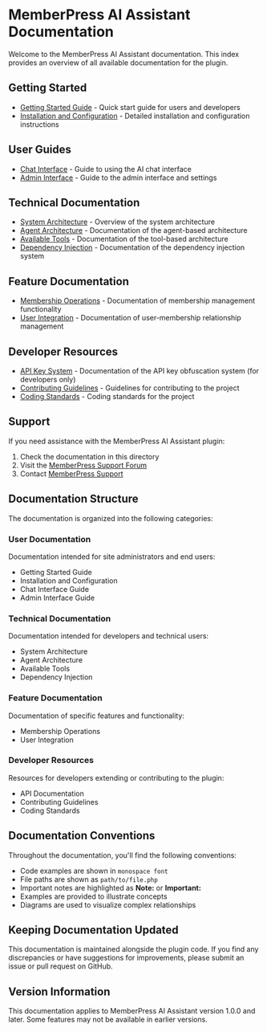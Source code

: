 # MemberPress AI Assistant Documentation

Welcome to the MemberPress AI Assistant documentation. This index provides an overview of all available documentation for the plugin.

## Getting Started

- [Getting Started Guide](getting-started.md) - Quick start guide for users and developers
- [Installation and Configuration](installation-configuration.md) - Detailed installation and configuration instructions

## User Guides

- [Chat Interface](chat-interface.md) - Guide to using the AI chat interface
- [Admin Interface](admin-interface.md) - Guide to the admin interface and settings

## Technical Documentation

- [System Architecture](system-architecture.md) - Overview of the system architecture
- [Agent Architecture](agent-architecture.md) - Documentation of the agent-based architecture
- [Available Tools](available-tools.md) - Documentation of the tool-based architecture
- [Dependency Injection](dependency-injection.md) - Documentation of the dependency injection system

## Feature Documentation

- [Membership Operations](membership-operations.md) - Documentation of membership management functionality
- [User Integration](user-integration.md) - Documentation of user-membership relationship management

## Developer Resources

- [API Key System](_EXCLUDE/api-key-system.md) - Documentation of the API key obfuscation system (for developers only)
- [Contributing Guidelines](../CONTRIBUTING.md) - Guidelines for contributing to the project
- [Coding Standards](../CODING_STANDARDS.md) - Coding standards for the project

## Support

If you need assistance with the MemberPress AI Assistant plugin:

1. Check the documentation in this directory
2. Visit the [MemberPress Support Forum](https://memberpress.com/support/)
3. Contact [MemberPress Support](mailto:support@memberpress.com)

## Documentation Structure

The documentation is organized into the following categories:

### User Documentation

Documentation intended for site administrators and end users:

- Getting Started Guide
- Installation and Configuration
- Chat Interface Guide
- Admin Interface Guide

### Technical Documentation

Documentation intended for developers and technical users:

- System Architecture
- Agent Architecture
- Available Tools
- Dependency Injection

### Feature Documentation

Documentation of specific features and functionality:

- Membership Operations
- User Integration

### Developer Resources

Resources for developers extending or contributing to the plugin:

- API Documentation
- Contributing Guidelines
- Coding Standards

## Documentation Conventions

Throughout the documentation, you'll find the following conventions:

- Code examples are shown in `monospace font`
- File paths are shown as `path/to/file.php`
- Important notes are highlighted as **Note:** or **Important:**
- Examples are provided to illustrate concepts
- Diagrams are used to visualize complex relationships

## Keeping Documentation Updated

This documentation is maintained alongside the plugin code. If you find any discrepancies or have suggestions for improvements, please submit an issue or pull request on GitHub.

## Version Information

This documentation applies to MemberPress AI Assistant version 1.0.0 and later. Some features may not be available in earlier versions.